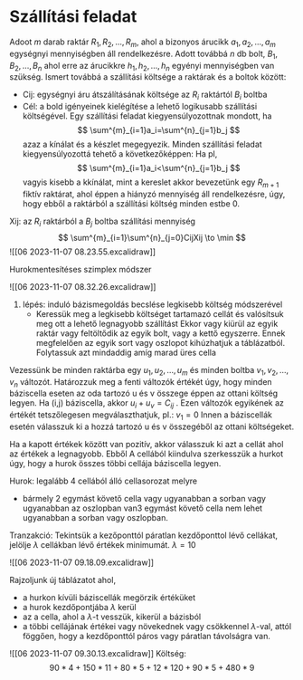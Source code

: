 # Szállítási feladat
Adoot $m$ darab raktár $R_1, R_2,\dots, R_m$, ahol a bizonyos árucikk $a_1,a_2, \dots, a_m$ egységnyi mennyiségben áll rendelkezésre. Adott továbbá $n$ db bolt, $B_1, B_2, \dots, B_n$ ahol erre az árucikkre $h_1, h_2, \dots , h_n$ egyényi mennyiségben van szükség. Ismert továbbá a szállítási költsége a raktárak és a boltok között:
- Cij: egységnyi áru átszálításának költsége az $R_i$ raktártól $B_i$ boltba
- Cél: a bold igényeinek kielégítése a lehető logikusabb szállítási költségével.
Egy szállítási feladat kiegyensúlyozottnak mondott, ha 
$$
\sum^{m}_{i=1}a_i=\sum^{n}_{j=1}b_j
$$
azaz a kínálat és a készlet megegyezik. 
Minden szállítási feladat kiegyensúlyozottá tehető a következőképpen: 
Ha pl,
$$
\sum^{m}_{i=1}a_i<\sum^{n}_{j=1}b_j
$$
vagyis kisebb a kkínálat, mint a kereslet  akkor bevezetünk egy $R_{m+1}$ fiktív raktárat, ahol éppen a hiányzó mennyiség áll rendelkezésre, úgy, hogy ebből a raktárból a szállítási költség minden estbe 0.

Xij: az $R_i$ raktárból a $B_j$ boltba szállítási mennyiség
$$
\sum^{m}_{i=1}\sum^{n}_{j=0}CijXij \to \min
$$
![[06 2023-11-07 08.23.55.excalidraw]]


Hurokmentesítéses szimplex módszer

![[06 2023-11-07 08.32.26.excalidraw]]
1. lépés: induló bázismegoldás becslése legkisebb költség módszerével
	- Keressük meg a legkisebb költséget tartamazó cellát és valósítsuk meg ott a lehető legnagyobb szállítást
	Ekkor vagy kiürül az egyik raktár vagy feltöltődik az egyik bolt, vagy a kettő egyszerre. Ennek megfelelően az egyik sort vagy oszlopot kihúzhatjuk a táblázatból. Folytassuk azt mindaddig amíg marad üres cella


Vezessünk be minden raktárba egy $u_1, u_2, \dots, u_m$ és minden boltba $v_1, v_2, \dots, v_n$ változót. Határozzuk meg a fenti változók értékét úgy, hogy minden báziscella eseten az oda tartozó u és v összege éppen az ottani költség legyen. 
Ha (i,j) báziscella, akkor $u_i+u_v=C_{ij}$ . Ezen változók egyikének az értékét tetszőlegesen megválaszthatjuk, pl.: $v_1=0$ 
Innen a báziscellák esetén válasszuk ki a hozzá tartozó u és v összegéből az ottani költségeket. 

Ha a kapott értékek között van pozitív, akkor válasszuk ki azt a cellát ahol az értékek a legnagyobb.
	Ebből A cellából kiindulva szerkesszük a hurkot úgy, hogy a hurok összes többi cellája báziscella legyen. 

Hurok: legalább 4 cellából álló cellasorozat melyre 
- bármely 2 egymást követő cella vagy ugyanabban a sorban vagy ugyanabban az oszlopban van3 egymást követő cella nem lehet ugyanabban a sorban vagy oszlopban.

Tranzakció: 
Tekintsük a kezőponttól páratlan kezdőponttol lévő cellákat, jelölje $\lambda$ cellákban lévő értékek minimumát. $\lambda=10$

![[06 2023-11-07 09.18.09.excalidraw]]

Rajzoljunk új táblázatot ahol,
- a hurkon kívüli báziscellák megörzik értéküket
- a hurok kezdőpontjába $\lambda$ kerül
- az a cella, ahol a $\lambda$-t vesszük, kikerül a bázisból
- a többi cellájának értékei vagy növekednek vagy csökkennel $\lambda$-val, attól föggően, hogy a kezdőponttól páros vagy páratlan távolságra van. 

![[06 2023-11-07 09.30.13.excalidraw]]
Költség: 
$$
90*4+150*11+80*5+12*120+90*5+480*9
$$
